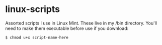 # linux-scripts
Assorted scripts I use in Linux Mint.  These live in my /bin directory.  You'll need to make them executable before use if you download:

```
$ chmod u+x script-name-here
```
